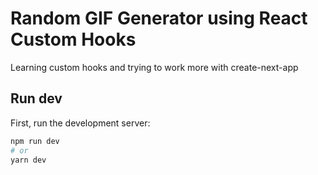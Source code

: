 # Random GIF Generator using React Custom Hooks

Learning custom hooks and trying to work more with create-next-app

## Run dev

First, run the development server:

```bash
npm run dev
# or
yarn dev
```